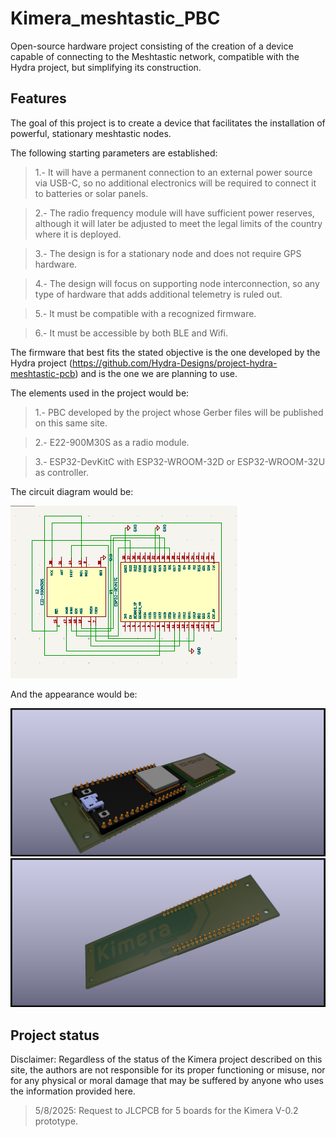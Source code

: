 # Kimera_meshtastic_PBC
Open-source hardware project consisting of the creation of a device capable of connecting to the Meshtastic network, compatible with the Hydra project, but simplifying its construction.

## Features

The goal of this project is to create a device that facilitates the installation of powerful, stationary meshtastic nodes.

The following starting parameters are established:

> 1.- It will have a permanent connection to an external power source via USB-C, so no additional electronics will be required to connect it to batteries or solar panels.

> 2.- The radio frequency module will have sufficient power reserves, although it will later be adjusted to meet the legal limits of the country where it is deployed.

> 3.- The design is for a stationary node and does not require GPS hardware.

> 4.- The design will focus on supporting node interconnection, so any type of hardware that adds additional telemetry is ruled out.

> 5.- It must be compatible with a recognized firmware.

> 6.- It must be accessible by both BLE and Wifi.

The firmware that best fits the stated objective is the one developed by the Hydra project (https://github.com/Hydra-Designs/project-hydra-meshtastic-pcb) and is the one we are planning to use.

The elements used in the project would be:

> 1.- PBC developed by the project whose Gerber files will be published on this same site.

> 2.- E22-900M30S as a radio module.

> 3.- ESP32-DevKitC with ESP32-WROOM-32D or ESP32-WROOM-32U as controller.

The circuit diagram would be:


![Scheme v-0.2](https://github.com/TheClanLabs/Kimera_Base/blob/main/Scheme_Kimera_V-0.2.png)

And the appearance would be:

![3D-Top](https://github.com/TheClanLabs/Kimera_Base/blob/main/Kimera_1.png)
![3d-Bak](https://github.com/TheClanLabs/Kimera_Base/blob/main/Kimera_2.png)

## Project status

Disclaimer: Regardless of the status of the Kimera project described on this site, the authors are not responsible for its proper functioning or misuse, nor for any physical or moral damage that may be suffered by anyone who uses the information provided here.

> 5/8/2025: Request to JLCPCB for 5 boards for the Kimera V-0.2 prototype.
